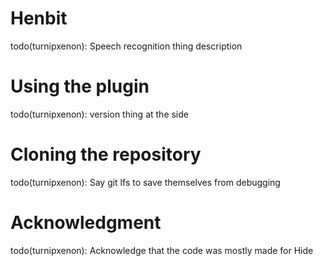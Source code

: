 # Henbit
todo(turnipxenon): Speech recognition thing description

# Using the plugin
todo(turnipxenon): version thing at the side

# Cloning the repository
todo(turnipxenon): Say git lfs to save themselves from debugging

# Acknowledgment
todo(turnipxenon): Acknowledge that the code was mostly made for Hide

